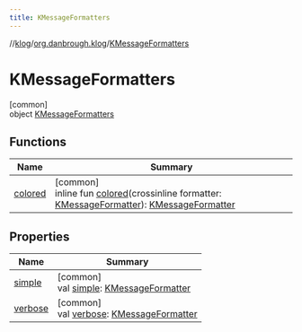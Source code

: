 ```yaml
---
title: KMessageFormatters
---
```

//[klog](../../../index.html)/[org.danbrough.klog](../index.html)/[KMessageFormatters](index.html)



# KMessageFormatters



[common]\
object [KMessageFormatters](index.html)



## Functions


| Name | Summary |
|---|---|
| [colored](colored.html) | [common]<br>inline fun [colored](colored.html)(crossinline formatter: [KMessageFormatter](../index.html#-1565082679%2FClasslikes%2F1242518872)): [KMessageFormatter](../index.html#-1565082679%2FClasslikes%2F1242518872) |


## Properties


| Name | Summary |
|---|---|
| [simple](simple.html) | [common]<br>val [simple](simple.html): [KMessageFormatter](../index.html#-1565082679%2FClasslikes%2F1242518872) |
| [verbose](verbose.html) | [common]<br>val [verbose](verbose.html): [KMessageFormatter](../index.html#-1565082679%2FClasslikes%2F1242518872) |

